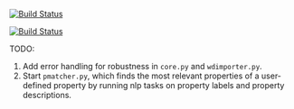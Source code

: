 [![Build Status](https://travis-ci.com/usc-isi-i2/wikibaseTools.svg?branch=master)](https://travis-ci.com/usc-isi-i2/wikibaseTools)

[![Build Status](https://readthedocs.org/projects/wikibasetools/badge/?version=latest)](https://readthedocs.org/projects/wikibasetools/badge/?version=latest)





TODO:

1. Add error handling for robustness in `core.py` and `wdimporter.py`.
2. Start `pmatcher.py`, which finds the most relevant properties of a user-defined property by running nlp tasks on property labels and property descriptions.